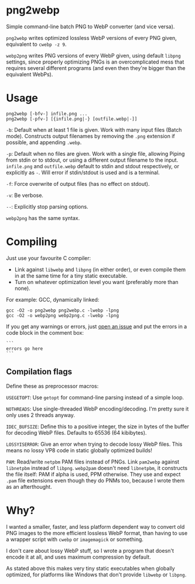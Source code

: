 # png2webp
Simple command-line batch PNG to WebP converter (and vice versa).

`png2webp` writes optimized lossless WebP versions of every PNG given,
equivalent to `cwebp -z 9`.

`webp2png` writes PNG versions of every WebP given, using default `libpng`
settings, since properly optimizing PNGs is an overcomplicated mess that
requires several different programs
(and even then they're bigger than the equivalent WebPs).

# Usage

    png2webp [-bfv-] infile.png ...
    png2webp [-pfv-] [{infile.png|-} [outfile.webp|-]]

`-b`: Default when at least 1 file is given.
    Work with many input files (Batch mode).
    Constructs output filenames by removing the `.png` extension if possible,
    and appending `.webp`.

`-p`: Default when no files are given.
    Work with a single file, allowing Piping from stdin or to stdout,
    or using a different output filename to the input.
    `infile.png` and `outfile.webp` default to stdin and stdout respectively,
    or explicitly as `-`.
    Will error if stdin/stdout is used and is a terminal.

`-f`: Force overwrite of output files (has no effect on stdout).

`-v`: Be verbose.

`--`: Explicitly stop parsing options.

`webp2png` has the same syntax.

# Compiling
Just use your favourite C compiler:
* Link against `libwebp` and `libpng` (in either order), or even compile them
in at the same time for a tiny static executable.
* Turn on whatever optimization level you want (preferably more than none).

For example: GCC, dynamically linked:

    gcc -O2 -o png2webp png2webp.c -lwebp -lpng
    gcc -O2 -o webp2png webp2png.c -lwebp -lpng

If you get any warnings or errors, just
[open an issue](https://github.com/landfillbaby/png2webp/issues/new)
and put the errors in a code block in the comment box:

    ```
    errors go here
    ```

## Compilation flags
Define these as preprocessor macros:

`USEGETOPT`: Use `getopt` for command-line parsing instead of a simple loop.

`NOTHREADS`: Use single-threaded WebP encoding/decoding.
I'm pretty sure it only uses 2 threads anyway.

`IDEC_BUFSIZE`: Define this to a positive integer, the size in bytes of the
buffer for decoding WebP files. Defaults to 65536 (64 kibibytes).

`LOSSYISERROR`: Give an error when trying to decode lossy WebP files.
This means no lossy VP8 code in static globally optimized builds!

`PAM`: Read/write `netpbm` PAM files instead of PNGs.
Link `pam2webp` against `libnetpbm` instead of `libpng`.
`webp2pam` doesn't need `libnetpbm`, it constructs the file itself:
PAM if alpha is used, PPM otherwise.
They use and expect `.pam` file extensions even though they do PNMs too,
because I wrote them as an afterthought.

# Why?
I wanted a smaller, faster, and less platform dependent way to convert old
PNG images to the more efficient lossless WebP format,
than having to use a wrapper script with `cwebp` or `imagemagick` or something.

I don't care about lossy WebP stuff, so I wrote a program that doesn't encode
it at all, and uses maximum compression by default.

As stated above this makes very tiny static executables when globally optimized,
for platforms like Windows that don't provide `libwebp` or `libpng`.
